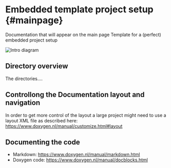 Embedded template project setup                         {#mainpage}
===============================
Documentation that will appear on the main page Template for a (perfect) embedded project setup

![Intro diagram](intro-image.svg)


Directory overview
------------------
The directories....


Controllong the Documentation layout and navigation
---------------------------------------------------
In order to get more control of the layout a large project might need to use 
a layout XML file as described here:
https://www.doxygen.nl/manual/customize.html#layout


Documenting the code
--------------------
 - Markdown: https://www.doxygen.nl/manual/markdown.html
 - Doxygen code: https://www.doxygen.nl/manual/docblocks.html
 
 

